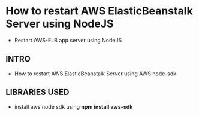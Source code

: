 # How to restart AWS ElasticBeanstalk Server using NodeJS
*	Restart AWS-ELB app server using NodeJS

## INTRO
*	How to restart AWS ElasticBeanstalk Server using AWS node-sdk

## LIBRARIES USED
*	install aws node sdk using **npm install aws-sdk**


